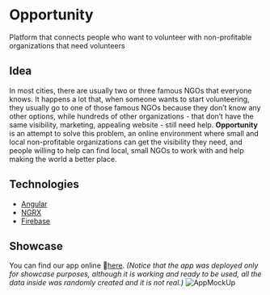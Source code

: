 # Opportunity
Platform that connects people who want to volunteer with non-profitable organizations that need volunteers

## Idea
In most cities, there are usually two or three famous NGOs that everyone knows. It happens a lot that, when someone wants to start volunteering, they usually go to one of those famous NGOs because they don’t know any other options, while hundreds of other organizations - that don’t have the same visibility, marketing, appealing website - still need help. **Opportunity** is an attempt to solve this problem, an online environment where small and local non-profitable organizations can get the visibility they need, and people willing to help can find local, small NGOs to work with and help making the world a better place.

## Technologies
- [Angular](https://angular.io/)
- [NGRX](https://ngrx.io/)
- [Firebase](https://firebase.google.com/)

## Showcase
You can find our app online 🤸‍[here](https://bit.ly/2uByUoy). *(Notice that the app was deployed only for showcase purposes, although it is working and ready to be used, all the data inside was randomly created and it is not real.)*
![AppMockUp](https://drive.google.com/uc?export=view&id=1ihn_HsTaYyY7FOLP-xLZB3D4u2s9YCTQ)
